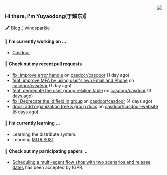 <img align="right" src="https://github-readme-stats.vercel.app/api?username=leo220yuyaodog&show_icons=true&icon_color=805AD5&text_color=718096&bg_color=ffffff&hide_title=true" />

### Hi there, I'm Yuyaodong(于耀东)👋
🖋 Blog：[windsparkle](https://blog.windsparkle.top)
#### 🔭 I’m currently working on ...
- [Casdoor](https://github.com/casdoor)

#### 🔨 Check out my recent pull requests

- [fix: improve error handle](https://github.com/casdoor/casdoor/pull/2003) on [casdoor/casdoor](https://github.com/casdoor/casdoor) (1 day ago)
- [feat: improve MFA by using user&#39;s own Email and Phone](https://github.com/casdoor/casdoor/pull/2002) on [casdoor/casdoor](https://github.com/casdoor/casdoor) (1 day ago)
- [feat: deprecate the user group relation table](https://github.com/casdoor/casdoor/pull/1990) on [casdoor/casdoor](https://github.com/casdoor/casdoor) (3 days ago)
- [fix: Deprecate the id field in group](https://github.com/casdoor/casdoor/pull/1987) on [casdoor/casdoor](https://github.com/casdoor/casdoor) (4 days ago)
- [docs: add organization tree &amp; group docs](https://github.com/casdoor/casdoor-website/pull/495) on [casdoor/casdoor-website](https://github.com/casdoor/casdoor-website) (6 days ago)

#### 🌱 I’m currently learning ...
- Learning the distribute system.
- Learning [MIT6.S081](https://pdos.csail.mit.edu/6.828/2021/schedule.html)

#### 📜 Check out my participating papers ...
- [Scheduling a multi-agent flow shop with two scenarios and release dates](https://www.tandfonline.com/doi/full/10.1080/00207543.2023.2188646) has been accepted by IGPR.

